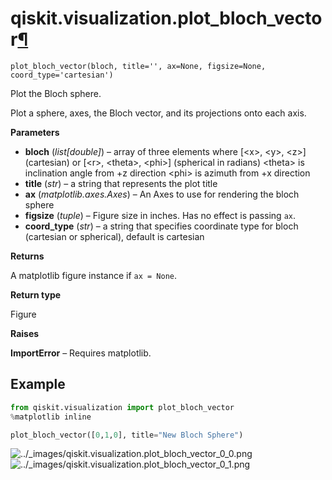 <span id="qiskit-visualization-plot-bloch-vector" />

# qiskit.visualization.plot\_bloch\_vector[¶](#qiskit-visualization-plot-bloch-vector "Permalink to this headline")

<span id="undefined" />

`plot_bloch_vector(bloch, title='', ax=None, figsize=None, coord_type='cartesian')`

Plot the Bloch sphere.

Plot a sphere, axes, the Bloch vector, and its projections onto each axis.

**Parameters**

*   **bloch** (*list\[double]*) – array of three elements where \[\<x>, \<y>, \<z>] (cartesian) or \[\<r>, \<theta>, \<phi>] (spherical in radians) \<theta> is inclination angle from +z direction \<phi> is azimuth from +x direction
*   **title** (*str*) – a string that represents the plot title
*   **ax** (*matplotlib.axes.Axes*) – An Axes to use for rendering the bloch sphere
*   **figsize** (*tuple*) – Figure size in inches. Has no effect is passing `ax`.
*   **coord\_type** (*str*) – a string that specifies coordinate type for bloch (cartesian or spherical), default is cartesian

**Returns**

A matplotlib figure instance if `ax = None`.

**Return type**

Figure

**Raises**

**ImportError** – Requires matplotlib.

## Example

```python
from qiskit.visualization import plot_bloch_vector
%matplotlib inline

plot_bloch_vector([0,1,0], title="New Bloch Sphere")
```

![../\_images/qiskit.visualization.plot\_bloch\_vector\_0\_0.png](/images/api/qiskit/0.24/qiskit.visualization.plot_bloch_vector_0_0.png) ![../\_images/qiskit.visualization.plot\_bloch\_vector\_0\_1.png](/images/api/qiskit/0.24/qiskit.visualization.plot_bloch_vector_0_1.png)
